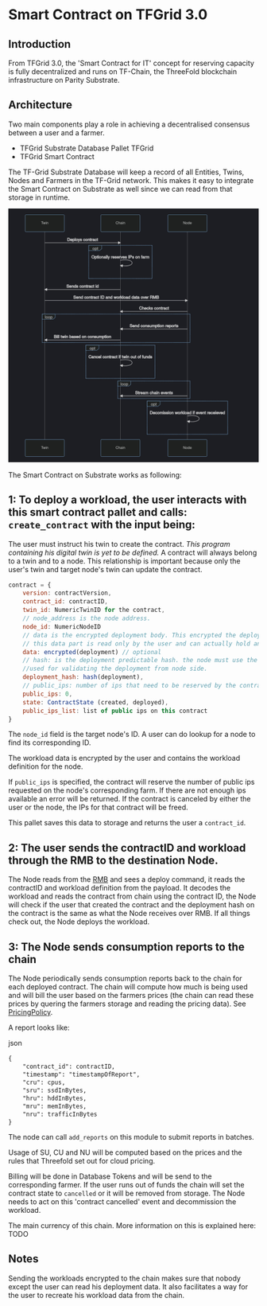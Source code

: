 <h1> Smart Contract on TFGrid 3.0 </h1>



## Introduction

From TFGrid 3.0, the 'Smart Contract for IT' concept for reserving capacity is fully decentralized and runs on TF-Chain, the ThreeFold blockchain infrastructure on Parity Substrate. 

## Architecture

Two main components play a role in achieving a decentralised consensus between a user and a farmer.

- TFGrid Substrate Database Pallet TFGrid
- TFGrid Smart Contract

The TF-Grid Substrate Database will keep a record of all Entities, Twins, Nodes and Farmers in the TF-Grid network. This makes it easy to integrate the Smart Contract on Substrate as well since we can read from that storage in runtime.

![flow](img/smartcontract3_flow.jpg)

The Smart Contract on Substrate works as following:

## 1: To deploy a workload, the user interacts with this smart contract pallet and calls: `create_contract` with the input being:

The user must instruct his twin to create the contract. *This program containing his digital twin is yet to be defined.* A contract will always belong to a twin and to a node. This relationship is important because only the user's twin and target node's twin can update the contract.

```js
contract = {
    version: contractVersion,
    contract_id: contractID,
    twin_id: NumericTwinID for the contract,
    // node_address is the node address.
    node_id: NumericNodeID
    // data is the encrypted deployment body. This encrypted the deployment with the **USER** public key. So only the user can read this data later on (or any other key that he keeps safe).
    // this data part is read only by the user and can actually hold any information to help him reconstruct his deployment or can be left empty.
    data: encrypted(deployment) // optional
    // hash: is the deployment predictable hash. the node must use the same method to calculate the challenge (bytes) to compute this same hash.
    //used for validating the deployment from node side.
    deployment_hash: hash(deployment),
    // public_ips: number of ips that need to be reserved by the contract and used by the deployment
    public_ips: 0,
    state: ContractState (created, deployed),
    public_ips_list: list of public ips on this contract
}
```

The `node_id` field is the target node's ID. A user can do lookup for a node to find its corresponding ID.

The workload data is encrypted by the user and contains the workload definition for the node.

If `public_ips` is specified, the contract will reserve the number of public ips requested on the node's corresponding farm. If there are not enough ips available an error will be returned. If the contract is canceled by either the user or the node, the IPs for that contract will be freed.

This pallet saves this data to storage and returns the user a `contract_id`.

## 2: The user sends the contractID and workload through the RMB to the destination Node.

The Node reads from the [RMB](https://github.com/threefoldtech/rmb) and sees a deploy command, it reads the contractID and workload definition from the payload.
It decodes the workload and reads the contract from chain using the contract ID, the Node will check if the user that created the contract and the deployment hash on the contract is the same as what the Node receives over RMB. If all things check out, the Node deploys the workload.

## 3: The Node sends consumption reports to the chain

The Node periodically sends consumption reports back to the chain for each deployed contract. The chain will compute how much is being used and will bill the user based on the farmers prices (the chain can read these prices by quering the farmers storage and reading the pricing data). See [PricingPolicy](https://github.com/threefoldtech/substrate-pallets/blob/03a5823ce79200709d525ec182036b47a60952ef/pallet-tfgrid/src/types.rs#L120).

A report looks like:

json
```
{
	"contract_id": contractID,
    "timestamp": "timestampOfReport",
	"cru": cpus,
	"sru": ssdInBytes,
	"hru": hddInBytes,
	"mru": memInBytes,
	"nru": trafficInBytes
}
```

The node can call `add_reports` on this module to submit reports in batches.

Usage of SU, CU and NU will be computed based on the prices and the rules that Threefold set out for cloud pricing.

Billing will be done in Database Tokens and will be send to the corresponding farmer. If the user runs out of funds the chain will set the contract state to `cancelled` or it will be removed from storage. The Node needs to act on this 'contract cancelled' event and decommission the workload.

The main currency of this chain. More information on this is explained here: TODO

## Notes

Sending the workloads encrypted to the chain makes sure that nobody except the user can read his deployment data. It also facilitates a way for the user to recreate his workload data from the chain.